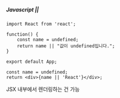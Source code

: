 ##### Javascript ||

```react
import React from 'react';

function() {
    const name = undefined;
    return name || "값이 undefined입니다.";
}

export default App;
```



```react
const name = undefined;
return <div>{name || 'React'}</div>;
```

JSX 내부에서 렌더링하는 건 가능
